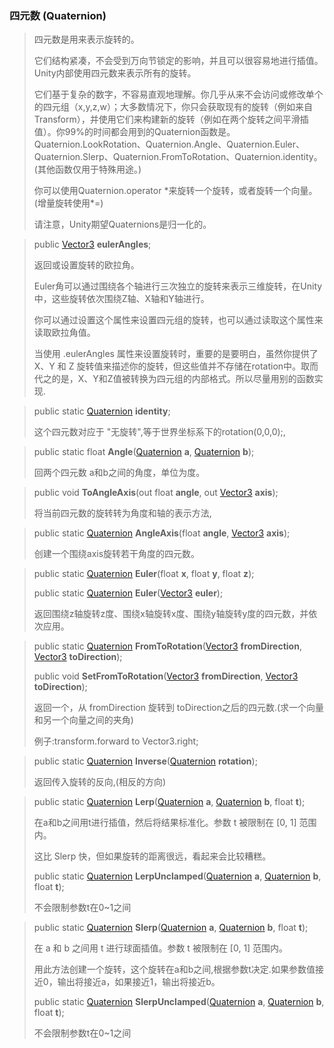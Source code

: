 ### 四元数 (Quaternion)

> 四元数是用来表示旋转的。
>
> 它们结构紧凑，不会受到万向节锁定的影响，并且可以很容易地进行插值。Unity内部使用四元数来表示所有的旋转。
>
> 它们基于复杂的数字，不容易直观地理解。你几乎从来不会访问或修改单个的四元组（x,y,z,w）；大多数情况下，你只会获取现有的旋转（例如来自Transform），并使用它们来构建新的旋转（例如在两个旋转之间平滑插值）。你99%的时间都会用到的Quaternion函数是。Quaternion.LookRotation、Quaternion.Angle、Quaternion.Euler、Quaternion.Slerp、Quaternion.FromToRotation、Quaternion.identity。(其他函数仅用于特殊用途。)
>
> 你可以使用Quaternion.operator \*来旋转一个旋转，或者旋转一个向量。(增量旋转使用*=)
>
> 请注意，Unity期望Quaternions是归一化的。

> public [Vector3](Vector3.html) **eulerAngles**;
>
> 返回或设置旋转的欧拉角。
>
> Euler角可以通过围绕各个轴进行三次独立的旋转来表示三维旋转，在Unity中，这些旋转依次围绕Z轴、X轴和Y轴进行。
>
> 你可以通过设置这个属性来设置四元组的旋转，也可以通过读取这个属性来读取欧拉角值。
>
> 当使用 .eulerAngles 属性来设置旋转时，重要的是要明白，虽然你提供了 X、Y 和 Z 旋转值来描述你的旋转，但这些值并不存储在rotation中。取而代之的是，X、Y和Z值被转换为四元组的内部格式。所以尽量用别的函数实现.



> public static [Quaternion](Quaternion.html) **identity**;
>
> 这个四元数对应于 "无旋转",等于世界坐标系下的rotation(0,0,0);,



> public static float **Angle**([Quaternion](Quaternion.html) **a**, [Quaternion](Quaternion.html) **b**);
>
> 回两个四元数 a和b之间的角度，单位为度。



> public void **ToAngleAxis**(out float **angle**, out [Vector3](Vector3.html) **axis**);
>
> 将当前四元数的旋转转为角度和轴的表示方法,



> public static [Quaternion](Quaternion.html) **AngleAxis**(float **angle**, [Vector3](Vector3.html) **axis**);
>
> 创建一个围绕axis旋转若干角度的四元数。



> public static [Quaternion](Quaternion.html) **Euler**(float **x**, float **y**, float **z**);
>
> public static [Quaternion](Quaternion.html) **Euler**([Vector3](Vector3.html) **euler**);
>
> 返回围绕z轴旋转z度、围绕x轴旋转x度、围绕y轴旋转y度的四元数，并依次应用。



> public static [Quaternion](Quaternion.html) **FromToRotation**([Vector3](Vector3.html) **fromDirection**, [Vector3](Vector3.html) **toDirection**);
>
> public void **SetFromToRotation**([Vector3](Vector3.html) **fromDirection**, [Vector3](Vector3.html) **toDirection**);
>
> 返回一个，从 fromDirection 旋转到 toDirection之后的四元数.(求一个向量和另一个向量之间的夹角)
>
> 例子:transform.forward to Vector3.right; 



> public static [Quaternion](Quaternion.html) **Inverse**([Quaternion](Quaternion.html) **rotation**);
>
> 返回传入旋转的反向,(相反的方向)



> public static [Quaternion](Quaternion.html) **Lerp**([Quaternion](Quaternion.html) **a**, [Quaternion](Quaternion.html) **b**, float **t**);
>
> 在a和b之间用t进行插值，然后将结果标准化。参数 t 被限制在 [0, 1] 范围内。
>
> 这比 Slerp 快，但如果旋转的距离很远，看起来会比较糟糕。
>
> public static [Quaternion](Quaternion.html) **LerpUnclamped**([Quaternion](Quaternion.html) **a**, [Quaternion](Quaternion.html) **b**, float **t**);
>
> 不会限制参数t在0~1之间



> public static [Quaternion](Quaternion.html) **Slerp**([Quaternion](Quaternion.html) **a**, [Quaternion](Quaternion.html) **b**, float **t**);
>
> 在 a 和 b 之间用 t 进行球面插值。参数 t 被限制在 [0, 1] 范围内。
>
> 用此方法创建一个旋转，这个旋转在a和b之间,根据参数t决定.如果参数值接近0，输出将接近a，如果接近1，输出将接近b。
>
> public static [Quaternion](Quaternion.html) **SlerpUnclamped**([Quaternion](Quaternion.html) **a**, [Quaternion](Quaternion.html) **b**, float **t**);
>
> 不会限制参数t在0~1之间